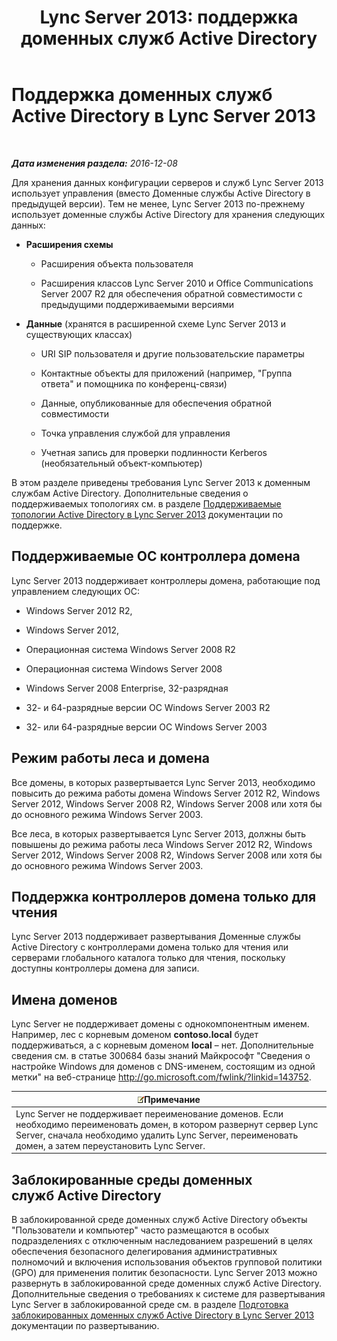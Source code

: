 ﻿---
title: 'Lync Server 2013: поддержка доменных служб Active Directory'
TOCTitle: Поддержка доменных служб Active Directory
ms:assetid: aeb62d5e-e424-473a-b795-9452150c98dd
ms:mtpsurl: https://technet.microsoft.com/ru-ru/library/Gg412831(v=OCS.15)
ms:contentKeyID: 49310866
ms.date: 12/10/2016
mtps_version: v=OCS.15
ms.translationtype: HT
---

# Поддержка доменных служб Active Directory в Lync Server 2013

 

_**Дата изменения раздела:** 2016-12-08_

Для хранения данных конфигурации серверов и служб Lync Server 2013 использует управления (вместо Доменные службы Active Directory в предыдущей версии). Тем не менее, Lync Server 2013 по-прежнему использует доменные службы Active Directory для хранения следующих данных:

  - **Расширения схемы**
    
      - Расширения объекта пользователя
    
      - Расширения классов Lync Server 2010 и Office Communications Server 2007 R2 для обеспечения обратной совместимости с предыдущими поддерживаемыми версиями

  - **Данные** (хранятся в расширенной схеме Lync Server 2013 и существующих классах)
    
      - URI SIP пользователя и другие пользовательские параметры
    
      - Контактные объекты для приложений (например, "Группа ответа" и помощника по конференц-связи)
    
      - Данные, опубликованные для обеспечения обратной совместимости
    
      - Точка управления службой для управления
    
      - Учетная запись для проверки подлинности Kerberos (необязательный объект-компьютер)

В этом разделе приведены требования Lync Server 2013 к доменным службам Active Directory. Дополнительные сведения о поддерживаемых топологиях см. в разделе [Поддерживаемые топологии Active Directory в Lync Server 2013](lync-server-2013-supported-active-directory-topologies.md) документации по поддержке.

## Поддерживаемые ОС контроллера домена

Lync Server 2013 поддерживает контроллеры домена, работающие под управлением следующих ОС:

  - Windows Server 2012 R2,

  - Windows Server 2012,

  - Операционная система Windows Server 2008 R2

  - Операционная система Windows Server 2008

  - Windows Server 2008 Enterprise, 32-разрядная

  - 32- и 64-разрядные версии ОС Windows Server 2003 R2

  - 32- или 64-разрядные версии ОС Windows Server 2003

## Режим работы леса и домена

Все домены, в которых развертывается Lync Server 2013, необходимо повысить до режима работы домена Windows Server 2012 R2, Windows Server 2012, Windows Server 2008 R2, Windows Server 2008 или хотя бы до основного режима Windows Server 2003.

Все леса, в которых развертывается Lync Server 2013, должны быть повышены до режима работы леса Windows Server 2012 R2, Windows Server 2012, Windows Server 2008 R2, Windows Server 2008 или хотя бы до основного режима Windows Server 2003.

## Поддержка контроллеров домена только для чтения

Lync Server 2013 поддерживает развертывания Доменные службы Active Directory с контроллерами домена только для чтения или серверами глобального каталога только для чтения, поскольку доступны контроллеры домена для записи.

## Имена доменов

Lync Server не поддерживает домены с однокомпонентным именем. Например, лес с корневым доменом **contoso.local** будет поддерживаться, а с корневым доменом **local** – нет. Дополнительные сведения см. в статье 300684 базы знаний Майкрософт "Сведения о настройке Windows для доменов с DNS-именем, состоящим из одной метки" на веб-странице <http://go.microsoft.com/fwlink/?linkid=143752>.

<table>
<thead>
<tr class="header">
<th><img src="images/Gg398412.note(OCS.15).gif" title="note" alt="note" />Примечание</th>
</tr>
</thead>
<tbody>
<tr class="odd">
<td>Lync Server не поддерживает переименование доменов. Если необходимо переименовать домен, в котором развернут сервер Lync Server, сначала необходимо удалить Lync Server, переименовать домен, а затем переустановить Lync Server.</td>
</tr>
</tbody>
</table>


## Заблокированные среды доменных служб Active Directory

В заблокированной среде доменных служб Active Directory объекты "Пользователи и компьютер" часто размещаются в особых подразделениях с отключенным наследованием разрешений в целях обеспечения безопасного делегирования административных полномочий и включения использования объектов групповой политики (GPO) для применения политик безопасности. Lync Server 2013 можно развернуть в заблокированной среде доменных служб Active Directory. Дополнительные сведения о требованиях к системе для развертывания Lync Server в заблокированной среде см. в разделе [Подготовка заблокированных доменных служб Active Directory в Lync Server 2013](lync-server-2013-preparing-a-locked-down-active-directory-domain-services.md) документации по развертыванию.

